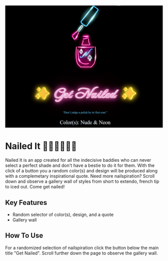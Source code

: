 ![black Nailed It website with neon, pink serif lettering](nailedIt.png)
# Nailed It 💅🏿💅🏾💅🏼
Nailed It is an app created for all the indecisive baddies who can never select a perfect shade and don't have a bestie to do it for them. With the click of a button you a random color(s) and design will be produced along with a complemetary inspirational quote. Need more nailspiration? Scroll down and observe a gallery wall of styles from short to extendo, french tip to iced out. Come get nailed!

## Key Features
* Random selector of color(s), design, and a quote
* Gallery wall

## How To Use
For a randomized selection of nailspiration click the button below the main title "Get Nailed". Scroll further down the page to observe the gallery wall. 
